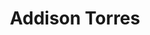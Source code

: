 ---
layout: employee
skillsid: 13
title: 'Addison Torres'
permalink: /employees/:title 
location: 'Fort Worth'
position: 'Research Analyst'
availability: 18
internal: false
categories: 
- employees
phoneNumber: 555-555-5555
email: email@gmail.com
manage: false
---